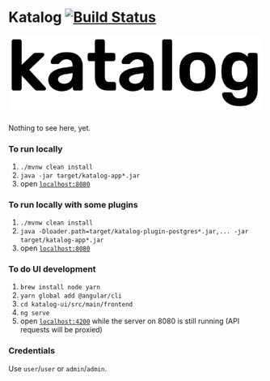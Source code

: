 <!-- mdformat off(GitHub header) -->
Katalog
[![Build Status](https://travis-ci.org/bolcom/katalog.svg?branch=master)](https://travis-ci.org/bolcom/katalog)
======
<!-- mdformat on -->

<p align="center">
  <img src="katalog.svg" alt="Katalog Logo" />
</p>

Nothing to see here, yet.

### To run locally
1. `./mvnw clean install`
1. `java -jar target/katalog-app*.jar`
1. open [`localhost:8080`](http://localhost:8080)

### To run locally with some plugins
1. `./mvnw clean install`
1. `java -Dloader.path=target/katalog-plugin-postgres*.jar,... -jar target/katalog-app*.jar`
1. open [`localhost:8080`](http://localhost:8080)

### To do UI development
1. `brew install node yarn`
1. `yarn global add @angular/cli`
1. `cd katalog-ui/src/main/frontend`
1. `ng serve`
1. open [`localhost:4200`](http://localhost:4200) while the server on 8080 is still running (API requests will be proxied)

### Credentials
Use `user`/`user` or `admin`/`admin`.
